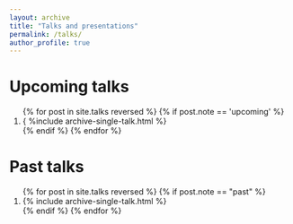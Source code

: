 ```yaml
---
layout: archive
title: "Talks and presentations"
permalink: /talks/
author_profile: true
---
```



Upcoming talks
======

<ol>{% for post in site.talks reversed %}
  {% if post.note == 'upcoming' %}
    <li>{ %include archive-single-talk.html %}</li>
  {% endif %}
{% endfor %} </ol>

Past talks
======

<ol reversed> {% for post in site.talks reversed %}
  {% if post.note == "past" %}
    <li>{% include archive-single-talk.html %}</li>
  {% endif %}
{% endfor %}</ol>


